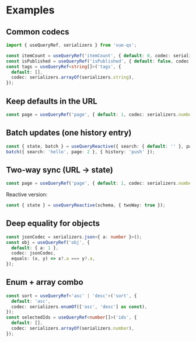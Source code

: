 # Examples

## Common codecs

```ts
import { useQueryRef, serializers } from 'vue-qs';

const itemCount = useQueryRef('itemCount', { default: 0, codec: serializers.number });
const isPublished = useQueryRef('isPublished', { default: false, codec: serializers.boolean });
const tags = useQueryRef<string[]>('tags', {
  default: [],
  codec: serializers.arrayOf(serializers.string),
});
```

## Keep defaults in the URL

```ts
const page = useQueryRef('page', { default: 1, codec: serializers.number, omitIfDefault: false });
```

## Batch updates (one history entry)

```ts
const { state, batch } = useQueryReactive({ search: { default: '' }, page: { default: 1 } });
batch({ search: 'hello', page: 2 }, { history: 'push' });
```

## Two‑way sync (URL -> state)

```ts
const page = useQueryRef('page', { default: 1, codec: serializers.number, twoWay: true });
```

Reactive version:

```ts
const { state } = useQueryReactive(schema, { twoWay: true });
```

## Deep equality for objects

```ts
const jsonCodec = serializers.json<{ a: number }>();
const obj = useQueryRef('obj', {
  default: { a: 1 },
  codec: jsonCodec,
  equals: (x, y) => x?.a === y?.a,
});
```

## Enum + array combo

```ts
const sort = useQueryRef<'asc' | 'desc'>('sort', {
  default: 'asc',
  codec: serializers.enumOf(['asc', 'desc'] as const),
});
const selectedIds = useQueryRef<number[]>('ids', {
  default: [],
  codec: serializers.arrayOf(serializers.number),
});
```
